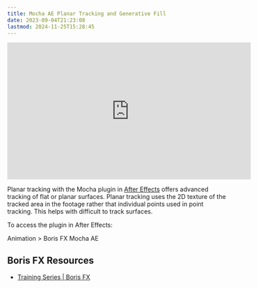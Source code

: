 ```yaml
---
title: Mocha AE Planar Tracking and Generative Fill
date: 2023-09-04T21:23:08
lastmod: 2024-11-25T15:28:45
---
```


<div class="iframe-16-9-container">
<iframe class="youTubeIframe" width="560" height="315" src="https://www.youtube.com/embed/muZPsS9sqnE" title="YouTube video player" frameborder="0" allow="accelerometer; autoplay; clipboard-write; encrypted-media; gyroscope; picture-in-picture; web-share" allowfullscreen></iframe>
</div>

Planar tracking with the Mocha plugin in [After Effects](./after-effects.md) offers advanced tracking of flat or planar surfaces. Planar tracking uses the 2D texture of the tracked area in the footage rather that individual points used in point tracking. This helps with difficult to track surfaces.

To access the plugin in After Effects:

Animation > Boris FX Mocha AE

## Boris FX Resources

- [Training Series | Boris FX](https://borisfx.com/free-training/mocha-essentials/)

